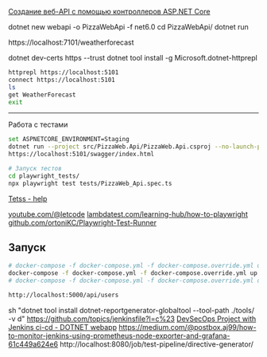 [Создание веб-API с помощью контроллеров ASP.NET Core](https://learn.microsoft.com/ru-ru/training/modules/build-web-api-aspnet-core)

dotnet new webapi -o PizzaWebApi -f net6.0
cd PizzaWebApi/
dotnet run

https://localhost:7101/weatherforecast


dotnet dev-certs https --trust
dotnet tool install -g Microsoft.dotnet-httprepl
```sh
httprepl https://localhost:5101
connect https://localhost:5101
ls
get WeatherForecast
exit
```
---

Работа с тестами
```sh
set ASPNETCORE_ENVIRONMENT=Staging
dotnet run --project src/PizzaWeb.Api/PizzaWeb.Api.csproj --no-launch-profile
https://localhost:5101/swagger/index.html

# Запуск тестов
cd playwright_tests/
npx playwright test tests/PizzaWeb_Api.spec.ts
```

[Tetss - help](playwright_tests/Dev.md)

[youtube.com/@letcode](https://www.youtube.com/@letcode/playlists)
[lambdatest.com/learning-hub/how-to-playwright](https://www.lambdatest.com/learning-hub/how-to-install-playwright)
[github.com/ortoniKC/Playwright-Test-Runner](https://github.com/ortoniKC/Playwright-Test-Runner/blob/main/apitest/service-now.test.ts)
## Запуск
```sh
# docker-compose -f docker-compose.yml -f docker-compose.override.yml up -d --build --force-recreate --remove-orphans
docker-compose -f docker-compose.yml -f docker-compose.override.yml up -d
# docker-compose -f docker-compose.yml -f docker-compose.override.yml down

http://localhost:5000/api/users
```


sh "dotnet tool install dotnet-reportgenerator-globaltool --tool-path ./tools/ -v d"
https://github.com/topics/jenkinsfile?l=c%23
[DevSecOps Project with Jenkins ci-cd - DOTNET webapp](https://blog.devops.dev/devsecops-project-with-jenkins-ci-cd-dotnet-webapp-dce678bac835)
https://medium.com/@postbox.aj99/how-to-monitor-jenkins-using-prometheus-node-exporter-and-grafana-61c449a624e6
http://localhost:8080/job/test-pipeline/directive-generator/
